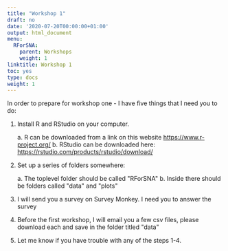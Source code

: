 ```yaml
---
title: "Workshop 1"
draft: no
date: '2020-07-20T00:00:00+01:00'
output: html_document
menu:
  RForSNA:
    parent: Workshops
    weight: 1
linktitle: Workshop 1
toc: yes
type: docs
weight: 1
---
```



In order to prepare for workshop one - I have five things that I need you to do:

1. Install R and RStudio on your computer. 

    a. R can be downloaded from a link on this website <https://www.r-project.org/>
    b. RStudio can be downloaded here: <https://rstudio.com/products/rstudio/download/>
    
2. Set up a series of folders somewhere:

    a. The toplevel folder should be called "RForSNA"
    b. Inside there should be folders called "data" and "plots"
    
3. I will send you a survey on Survey Monkey.  I need you to answer the survey
4. Before the first workshop, I will email you a few csv files, please download each and save in the folder titled "data"
5. Let me know if you have trouble with any of the steps 1-4.
  


